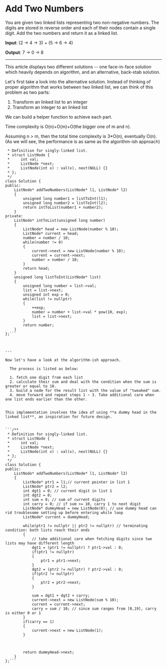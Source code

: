 # Add Two Numbers



You are given two linked lists representing two non-negative numbers. The digits are stored in reverse order and each of their nodes contain a single digit. Add the two numbers and return it as a linked list.

**Input**: (2 -> 4 -> 3) + (5 -> 6 -> 4)

**Output**: 7 -> 0 -> 8



---

  This article displays two different solutions -- one face-in-face solution which heavily depends on algorithm, and an alternative, back-stab solution.

  Let's first take a look into the alternative solution. Instead of thinking of proper algorithm that works between two linked list, we can think of this problem as two parts: 
  
  1. Transform an linked list to an integer
  2. Transform an integer to an linked list

  We can build a helper function to achieve each part. 
  
  Time complexity is O(n)+O(m)+O(the bigger one of m and n).

Assuming n > m, then the total time complexity is 3*O(n), eventually O(n). (As we will see, the performance is as same as the algorithm-ish approach)

```/**
 * Definition for singly-linked list.
 * struct ListNode {
 *     int val;
 *     ListNode *next;
 *     ListNode(int x) : val(x), next(NULL) {}
 * };
 */
class Solution {
public:
    ListNode* addTwoNumbers(ListNode* l1, ListNode* l2) 
    {
        unsigned long number1 = listToInt(l1);
        unsigned long number2 = listToInt(l2);
        return intToList(number1 + number2);
    }
private:
    ListNode* intToList(unsigned long number)
    {
        ListNode* head = new ListNode(number % 10);
        ListNode* current = head;
        number = number / 10;
        while(number != 0)
        {
            current->next = new ListNode(number % 10);
            current = current->next;
            number = number / 10;
        }
        return head;
    }
    unsigned long listToInt(ListNode* list)
    {
        unsigned long number = list->val;
        list = list->next;
        unsigned int exp = 0;
        while(list != nullptr)
        {
            ++exp;
            number = number + list->val * pow(10, exp);
            list = list->next;
        }
        return number;
    }
};```



---

Now let's have a look at the algorithm-ish approach.

  The process is listed as below:

  1. fetch one digit from each list
  2. calculate their sum and deal with the condition when the sum is greater or equal to 10.
  3. build a node for the result list with the value of "tweaked" sum.
  4. move forward and repeat steps 1 ~ 3. Take additional care when one list ends earlier than the other.


This implementation involves the idea of using **a dummy head in the linked list**, an inspiration for future design.


```/**
 * Definition for singly-linked list.
 * struct ListNode {
 *     int val;
 *     ListNode *next;
 *     ListNode(int x) : val(x), next(NULL) {}
 * };
 */
class Solution {
public:
    ListNode* addTwoNumbers(ListNode* l1, ListNode* l2) 
    {
        ListNode* ptr1 = l1;// current pointer in list 1
        ListNode* ptr2 = l2;
        int dgt1 = 0; // current digit in list 1
        int dgt2 = 0;
        int sum = 0; // sum of current digits
        int carry = 0; // if sum >= 10, carry 1 to next digit
        ListNode* dummyHead = new ListNode(0); // use dummy head can rid troublesome setting up before entering while loop
        ListNode* current = dummyHead;
        
        while(ptr1 != nullptr || ptr2 != nullptr) // terminating condition: both lists reach their ends
        {
            // take additional care when fetching digits since two lists may have different length
            dgt1 = (ptr1 != nullptr) ? ptr1->val : 0;
            if(ptr1 != nullptr)
            {
                ptr1 = ptr1->next;
            }
            dgt2 = (ptr2 != nullptr) ? ptr2->val : 0;
            if(ptr2 != nullptr)
            {
                ptr2 = ptr2->next;
            }
            
            sum = dgt1 + dgt2 + carry;
            current->next = new ListNode(sum % 10);
            current = current->next;
            carry = sum / 10; // since sum ranges from [0,19], carry is either 0 or 1
        }
        if(carry == 1)
        {
            current->next = new ListNode(1);
        }
        
        
        
        return dummyHead->next;
    }
};```




